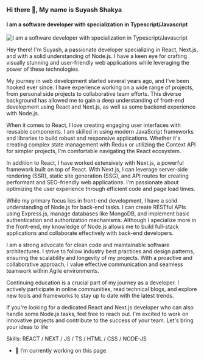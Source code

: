 ### Hi there 👋, My name is Suyash Shakya
#### I am a software developer with specialization in Typescript/Javascript
![I am a software developer with specialization in Typescript/Javascript](https://lh3.googleusercontent.com/pw/AIL4fc868BFkd_JnMuMehdnIx6Pi2ZyPrL4jyGGSjyEcekJ35YLB_rdIOf8h_tWYfdoFgxN5oQQyQ4HDy_gDjQsyiyT0SMvVMWHptiM3TTVl8g6xfWRJ_xXg2ThlrsgdUiqgPD5gLfFdBf9gnwT35SzSAZFQrgMoQbUUfzh9SpHQxo8oW05PWW4NT3ogYujJD0c20QwXn4n0wLNfM_vum58va_JooaiAw2-8KRXu2aBbLfkn3CcIxHbrMKAKZzVpR0WOl0uyXceq8sABe4HuRp-Wa9AT4pMPBVGG6YmX8HMvM1yLNHc-0uyu5p8HmZuG3e9cGNm6pdlpN2S0m9jq1PnU1H9Kr6CFqPBr8LSgYgOx9CponQtyYTQcxaQX7yeTC-dX-nff5i72-gIqHkLlWuRb7lsRcE6XfupEg9ubGFK03_gaGwuBcwhdBbLd3nTVnTJIR6n_JPuBBimIFtwW05bkbsG7Vea0RiFpbwotof_QmyxRK9CHEctVAvKRVgKR8wUhXuaof-EVZM1JOnhletqc-0OXxgU_0wVsHAzuj0Y50EF-ysBWKEHuiH1g3fMdPmcIly5jua5-HQAFRHHs_tuhR0QMlB9bOcqU-Oh3U9zH_jUpmHcP5NXd_2zdL5QaBkBL8QWzO-aFDvbaTk_x0BJeq1-y6lQs4Vo0ivODJ27REf5Wv_RYD4uoBJfBl8LRobsAZVVaGcKdePAbS7PjiEIqw6gMvPji7C9YmoplHuaumwHKy-gvLgFzohUExm7xl_BOQnT4K3X_sj8b1gKtKoVS2rjUwAOe4eOnPPpFdcHnieFBZJAn9DmBKqIJzaYhN6i_78rpA56U8lISb72iMsDWorfDpTtPsquYEYw6BQVyijZJ6-dnfuIOuZggswiUekYNcobQToEiItHPNYns_Goix9PBpg=w547-h272-no?authuser=0)

Hey there! I'm Suyash, a passionate developer specializing in React, Next.js, and with a solid understanding of Node.js. I have a keen eye for crafting visually stunning and user-friendly web applications while leveraging the power of these technologies.

My journey in web development started several years ago, and I've been hooked ever since. I have experience working on a wide range of projects, from personal side projects to collaborative team efforts. This diverse background has allowed me to gain a deep understanding of front-end development using React and Next.js, as well as some backend experience with Node.js.

When it comes to React, I love creating engaging user interfaces with reusable components. I am skilled in using modern JavaScript frameworks and libraries to build robust and responsive applications. Whether it's creating complex state management with Redux or utilizing the Context API for simpler projects, I'm comfortable navigating the React ecosystem.

In addition to React, I have worked extensively with Next.js, a powerful framework built on top of React. With Next.js, I can leverage server-side rendering (SSR), static site generation (SSG), and API routes for creating performant and SEO-friendly web applications. I'm passionate about optimizing the user experience through efficient code and page load times.

While my primary focus lies in front-end development, I have a solid understanding of Node.js for back-end tasks. I can create RESTful APIs using Express.js, manage databases like MongoDB, and implement basic authentication and authorization mechanisms. Although I specialize more in the front-end, my knowledge of Node.js allows me to build full-stack applications and collaborate effectively with back-end developers.

I am a strong advocate for clean code and maintainable software architectures. I strive to follow industry best practices and design patterns, ensuring the scalability and longevity of my projects. With a proactive and collaborative approach, I value effective communication and seamless teamwork within Agile environments.

Continuing education is a crucial part of my journey as a developer. I actively participate in online communities, read technical blogs, and explore new tools and frameworks to stay up to date with the latest trends.

If you're looking for a dedicated React and Next.js developer who can also handle some Node.js tasks, feel free to reach out. I'm excited to work on innovative projects and contribute to the success of your team. Let's bring your ideas to life

Skills: REACT / NEXT / JS / TS / HTML / CSS / NODE-JS 

- 🔭 I’m currently working on this page. 




